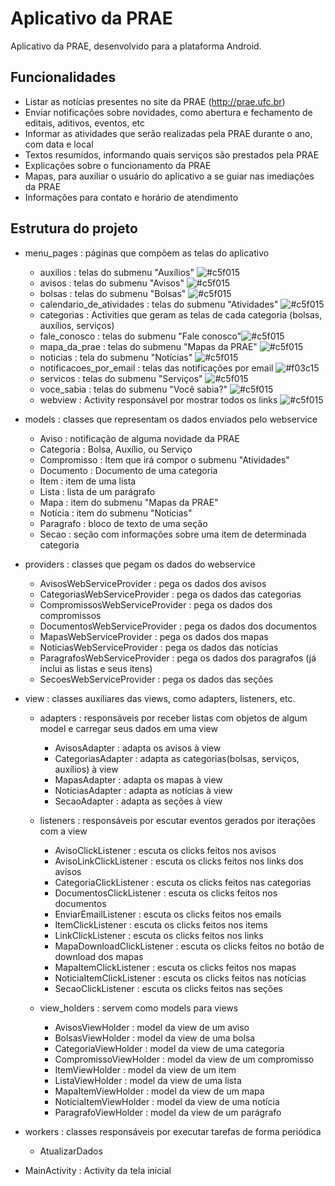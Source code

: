 # Aplicativo da PRAE

  Aplicativo da PRAE, desenvolvido para a plataforma Android.
  
  ## Funcionalidades
  
  - Listar as notícias presentes no site da PRAE (http://prae.ufc.br)
  - Enviar notificações sobre novidades, como abertura e fechamento de editais, aditivos, eventos, etc
  - Informar as atividades que serão realizadas pela PRAE durante o ano, com data e local
  - Textos resumidos, informando quais serviços são prestados pela PRAE
  - Explicações sobre o funcionamento da PRAE
  - Mapas, para auxiliar o usuário do aplicativo a se guiar nas imediações da PRAE
  - Informações para contato e horário de atendimento

  ## Estrutura do projeto

  - menu_pages : páginas que compõem as telas do aplicativo
	
	- auxilios : telas do submenu "Auxílios" ![#c5f015](https://placehold.it/15/c5f015/000000?text=+)
	- avisos : telas do submenu "Avisos" ![#c5f015](https://placehold.it/15/c5f015/000000?text=+)
	- bolsas : telas do submenu "Bolsas" ![#c5f015](https://placehold.it/15/c5f015/000000?text=+)
	- calendario_de_atividades : telas do submenu "Atividades" ![#c5f015](https://placehold.it/15/c5f015/000000?text=+)
	- categorias : Activities que geram as telas de cada categoria (bolsas, auxílios, serviços)
	- fale_conosco : telas do submenu "Fale conosco"![#c5f015](https://placehold.it/15/c5f015/000000?text=+) 
	- mapa_da_prae : telas do submenu "Mapas da PRAE" ![#c5f015](https://placehold.it/15/c5f015/000000?text=+)
	- noticias : tela do submenu "Notícias" ![#c5f015](https://placehold.it/15/c5f015/000000?text=+)
	- notificacoes_por_email : telas das notificações por email ![#f03c15](https://placehold.it/15/f03c15/000000?text=+)
	- servicos : telas do submenu "Serviços" ![#c5f015](https://placehold.it/15/c5f015/000000?text=+)
	- voce_sabia : telas do submenu "Você sabia?" ![#c5f015](https://placehold.it/15/c5f015/000000?text=+)
	- webview : Activity responsável por mostrar todos os links ![#c5f015](https://placehold.it/15/c5f015/000000?text=+)

  - models : classes que representam os dados enviados pelo webservice

	- Aviso : notificação de alguma novidade da PRAE 
	- Categoria : Bolsa, Auxílio, ou Serviço 
	- Compromisso : Item que irá compor o submenu "Atividades" 
	- Documento : Documento de uma categoria
	- Item : item de uma lista
	- Lista : lista de um parágrafo
	- Mapa : item do submenu "Mapas da PRAE"
	- Notícia : item do submenu "Notícias" 
	- Paragrafo : bloco de texto de uma seção
	- Secao : seção com informações sobre uma item de determinada categoria 

  - providers : classes que pegam os dados do webservice

	- AvisosWebServiceProvider : pega os dados dos avisos
	- CategoriasWebServiceProvider : pega os dados das categorias
	- CompromissosWebServiceProvider : pega os dados dos compromissos
	- DocumentosWebServiceProvider : pega os dados dos documentos
	- MapasWebServiceProvider : pega os dados dos mapas
	- NoticiasWebServiceProvider : pega os dados das notícias
	- ParagrafosWebServiceProvider : pega os dados dos paragrafos (já inclui as listas e seus itens)
	- SecoesWebServiceProvider : pega os dados das seções 

  - view : classes auxiliares das views, como adapters, listeners, etc.

	- adapters : responsáveis por receber listas com objetos de algum model e carregar seus dados em uma view

		- AvisosAdapter : adapta os avisos à view
		- CategoriasAdapter : adapta as categorias(bolsas, serviços, auxílios) à view
		- MapasAdapter : adapta os mapas à view
		- NoticiasAdapter : adapta as notícias à view
		- SecaoAdapter : adapta as seções à view

	- listeners : responsáveis por escutar eventos gerados por iterações com a view

		- AvisoClickListener : escuta os clicks feitos nos avisos
		- AvisoLinkClickListener : escuta os clicks feitos nos links dos avisos
		- CategoriaClickListener : escuta os clicks feitos nas categorias
		- DocumentosClickListener : escuta os clicks feitos nos documentos
		- EnviarEmailListener : escuta os clicks feitos nos emails
		- ItemClickListener : escuta os clicks feitos nos items
		- LinkClickListener : escuta os clicks feitos nos links 
		- MapaDownloadClickListener : escuta os clicks feitos no botão de download dos mapas
		- MapaItemClickListener : escuta os clicks feitos nos mapas
		- NoticiaItemClickListener : escuta os clicks feitos nas notícias
		- SecaoClickListener : escuta os clicks feitos nas seções

	- view_holders : servem como models para views 

	 	- AvisosViewHolder : model da view de um aviso
		- BolsasViewHolder : model da view de uma bolsa
		- CategoriaViewHolder : model da view de uma categoria
		- CompromissoViewHolder : model da view de um compromisso
		- ItemViewHolder : model da view de um item
		- ListaViewHolder : model da view de uma lista
		- MapaItemViewHolder : model da view de um mapa
		- NoticiaItemViewHolder : model da view de uma notícia
		- ParagrafoViewHolder : model da view de um parágrafo

  - workers : classes responsáveis por executar tarefas de forma periódica
	
	- AtualizarDados

  - MainActivity : Activity da tela inicial
  
